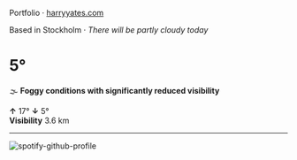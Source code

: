 Portfolio · [harryyates.com](https://harryyates.com)

<!-- WEATHER_START -->
Based in Stockholm · *There will be partly cloudy today*

# 5°
🌫️ **Foggy conditions with significantly reduced visibility**

**↑** 17° **↓** 5°  
**Visibility** 3.6 km

---
<!-- WEATHER_END -->

<p align="left">
  <a>
    <img src="https://spotify-github-profile.kittinanx.com/api/view?uid=bigbello&cover_image=true&theme=natemoo-re&show_offline=true&background_color=121212&interchange=false&bar_color=53b14f&bar_color_cover=false" alt="spotify-github-profile">
  </a>
</p>